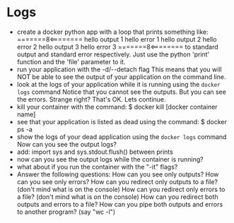 # Logs

* create a docker python app with a loop that prints something like:
    =======8<========
    hello output 1
    hello error 1
    hello output 2
    hello error 2
    hello output 3
    hello error 3
    =======8<========
    to standard output and standard error respectively.
    Just use the python 'print' function and the 'file' parameter to it.
* run your application with the -d/--detach flag
    This means that you will NOT be able to see the output of your
    application on the command line.
* look at the logs of your application while it is running using the
    `docker logs` command
    Notice that you cannot see the outputs.
    But you can see the errors.
    Strange right?
    That's OK. Lets continue.
* kill your container with the command:
    $ docker kill [docker container name]
* see that your application is listed as dead using the command:
    $ docker ps -a
* show the logs of your dead application using the `docker logs` command
    Now can you see the output logs?
* add:
    import sys
  and
    sys.stdout.flush()
  between prints
* now can you see the output logs while the container is running?
* what about if you run the container with the "-it" flags?
* Answer the following questions:
    How can you see only outputs?
    How can you see only errors?
    How can you redirect only outputs to a file? (don't mind what is on the console)
    How can you redirect only errors to a file? (don't mind what is on the console)
    How can you redirect both outputs and errors to a file?
    How can you pipe both outputs and errors to another program? (say "wc -l")
